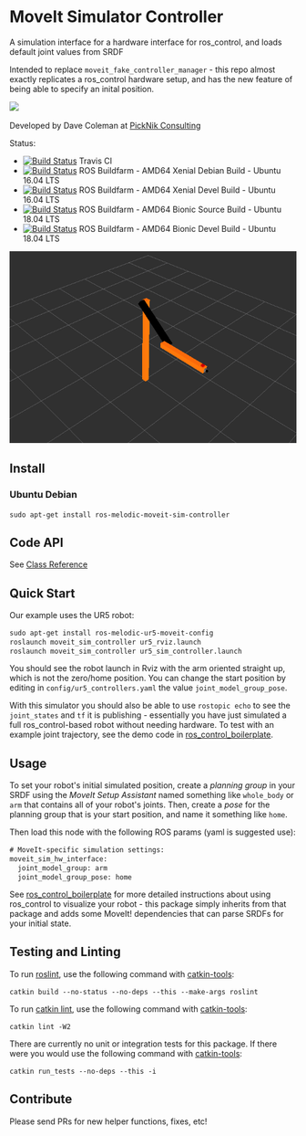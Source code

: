 # MoveIt Simulator Controller

A simulation interface for a hardware interface for ros_control, and loads default joint values from SRDF

Intended to replace ``moveit_fake_controller_manager`` - this repo almost exactly replicates a ros_control hardware setup, and has the new feature of being able to specify an inital position.

<img src="https://picknik.ai/images/logo.jpg" width="100">

Developed by Dave Coleman at [PickNik Consulting](http://picknik.ai/)

Status:

* [![Build Status](https://travis-ci.org/PickNikRobotics/moveit_sim_controller.svg)](https://travis-ci.org/ros-planning/moveit_sim_controller) Travis CI
* [![Build Status](http://build.ros.org/buildStatus/icon?job=Kbin_uX64__moveit_sim_controller__ubuntu_xenial_amd64__binary)](http://build.ros.org/view/Kbin_uX64/job/Kbin_uX64__moveit_sim_controller__ubuntu_xenial_amd64__binary/) ROS Buildfarm - AMD64 Xenial Debian Build - Ubuntu 16.04 LTS
* [![Build Status](http://build.ros.org/buildStatus/icon?job=Kdev__moveit_sim_controller__ubuntu_xenial_amd64)](http://build.ros.org/view/Kdev/job/Kdev__moveit_sim_controller__ubuntu_xenial_amd64/) ROS Buildfarm - AMD64 Xenial Devel Build - Ubuntu 16.04 LTS
* [![Build Status](http://build.ros.org/buildStatus/icon?job=Msrc_uB__moveit_sim_controller__ubuntu_bionic__source)](http://build.ros.org/job/Msrc_uB__moveit_sim_controller__ubuntu_bionic__source/) ROS Buildfarm - AMD64 Bionic Source Build - Ubuntu 18.04 LTS
* [![Build Status](http://build.ros.org/buildStatus/icon?job=Mdev__moveit_sim_controller__ubuntu_bionic_amd64)](http://build.ros.org/job/Mdev__moveit_sim_controller__ubuntu_bionic_amd64/) ROS Buildfarm - AMD64 Bionic Devel Build - Ubuntu 18.04 LTS

![](resources/screenshot.png)

## Install

### Ubuntu Debian

```
sudo apt-get install ros-melodic-moveit-sim-controller
```

## Code API

See [Class Reference](http://docs.ros.org/melodic/api/moveit_sim_controller/html/)

## Quick Start

Our example uses the UR5 robot:

    sudo apt-get install ros-melodic-ur5-moveit-config
    roslaunch moveit_sim_controller ur5_rviz.launch
    roslaunch moveit_sim_controller ur5_sim_controller.launch

You should see the robot launch in Rviz with the arm oriented straight up, which is not the zero/home position. You can change the start position by editing in ``config/ur5_controllers.yaml`` the value ``joint_model_group_pose``.

With this simulator you should also be able to use ``rostopic echo`` to see the ``joint_states`` and ``tf`` it is publishing - essentially you have just simulated a full ros_control-based robot without needing hardware. To test with an example joint trajectory, see the demo code in [ros_control_boilerplate](https://github.com/davetcoleman/ros_control_boilerplate).

## Usage

To set your robot's initial simulated position, create a *planning group* in your SRDF using the *MoveIt Setup Assistant* named something like ``whole_body`` or ``arm`` that contains all of your robot's joints. Then, create a *pose* for the planning group that is your start position, and name it something like ``home``.

Then load this node with the following ROS params (yaml is suggested use):

    # MoveIt-specific simulation settings:
    moveit_sim_hw_interface:
      joint_model_group: arm
      joint_model_group_pose: home

See [ros_control_boilerplate](https://github.com/davetcoleman/ros_control_boilerplate) for more detailed instructions about using ros_control to visualize your robot - this package simply inherits from that package and adds some MoveIt! dependencies that can parse SRDFs for your initial state.

## Testing and Linting

To run [roslint](http://wiki.ros.org/roslint), use the following command with [catkin-tools](https://catkin-tools.readthedocs.org/):

    catkin build --no-status --no-deps --this --make-args roslint

To run [catkin lint](https://pypi.python.org/pypi/catkin_lint), use the following command with [catkin-tools](https://catkin-tools.readthedocs.org/):

    catkin lint -W2

There are currently no unit or integration tests for this package. If there were you would use the following command with [catkin-tools](https://catkin-tools.readthedocs.org/):

    catkin run_tests --no-deps --this -i

## Contribute

Please send PRs for new helper functions, fixes, etc!
